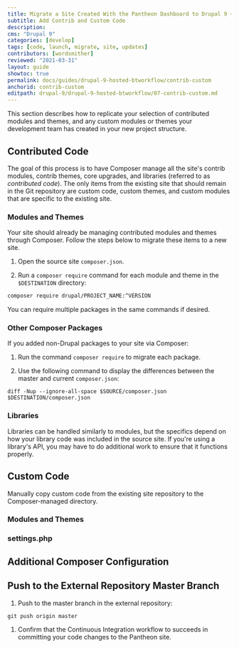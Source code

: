 ```yaml
---
title: Migrate a Site Created With the Pantheon Dashboard to Drupal 9 + Build Tools
subtitle: Add Contrib and Custom Code
description: 
cms: "Drupal 9"
categories: [develop]
tags: [code, launch, migrate, site, updates]
contributors: [wordsmither]
reviewed: "2021-03-31"
layout: guide
showtoc: true
permalink: docs/guides/drupal-9-hosted-btworkflow/contrib-custom
anchorid: contrib-custom
editpath: drupal-9/drupal-9-hosted-btworkflow/07-contrib-custom.md
---
```


This section describes how to replicate your selection of contributed modules and themes, and any custom modules or themes your development team has created in your new project structure.

## Contributed Code

The goal of this process is to have Composer manage all the site's contrib modules, contrib themes, core upgrades, and libraries (referred to as *contributed code*). The only items from the existing site that should remain in the Git repository are custom code, custom themes, and custom modules that are specific to the existing site.

### Modules and Themes

Your site should already be managing contributed modules and themes through Composer. Follow the steps below to migrate these items to a new site.

1. Open the source site `composer.json`.

1. Run a `composer require` command for each module and theme in the `$DESTINATION` directory:

```bash
composer require drupal/PROJECT_NAME:^VERSION
```

You can require multiple packages in the same commands if desired.

### Other Composer Packages

If you added non-Drupal packages to your site via Composer:

1. Run the command `composer require` to migrate each package. 

1. Use the following command to display the differences between the master and current `composer.json`:

```
diff -Nup --ignore-all-space $SOURCE/composer.json $DESTINATION/composer.json
```

### Libraries

Libraries can be handled similarly to modules, but the specifics depend on how your library code was included in the source site. If you're using a library's API, you may have to do additional work to ensure that it functions properly.


## Custom Code

Manually copy custom code from the existing site repository to the Composer-managed directory.

### Modules and Themes

<Partial file="drupal-9/custom-modules-themes.md" />

### settings.php

<Partial file="drupal-9/custom-settings.md" />


## Additional Composer Configuration

<Partial file="drupal-9/composer-config.md" />

## Push to the External Repository Master Branch

1. Push to the master branch in the external repository:

  ```
  git push origin master
  ```

1. Confirm that the Continuous Integration workflow to succeeds in committing your code changes to the Pantheon site.
